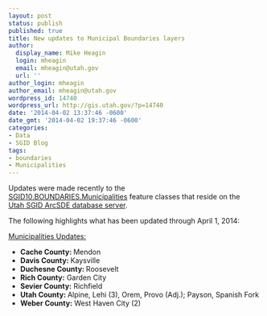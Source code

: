 ```yaml
---
layout: post
status: publish
published: true
title: New updates to Municipal Boundaries layers
author:
  display_name: Mike Heagin
  login: mheagin
  email: mheagin@utah.gov
  url: ''
author_login: mheagin
author_email: mheagin@utah.gov
wordpress_id: 14740
wordpress_url: http://gis.utah.gov/?p=14740
date: '2014-04-02 13:37:46 -0600'
date_gmt: '2014-04-02 19:37:46 -0600'
categories:
- Data
- SGID Blog
tags:
- boundaries
- Municipalities
---
```

<p>Updates were made recently to the<br />
<a href="{{ "/data/boundaries/citycountystate/" | prepend: site.baseurl }}">SGID10.BOUNDARIES.Municipalities</a> feature classes that reside on the<br />
<a href="{{ "/data/how-to-connect-to-the-sgid-via-sde/" | prepend: site.baseurl }}">Utah SGID ArcSDE database server</a>.</p>
<p>The following highlights what has been updated through April 1, 2014:</p>
<p><span style="text-decoration: underline;">Municipalities Updates:</span></p>
<ul>
<li><strong>Cache County: </strong> Mendon </li>
<li><strong>Davis County: </strong> Kaysville </li>
<li><strong>Duchesne County: </strong> Roosevelt </li>
<li><strong>Rich County:</strong> Garden City </li>
<li><strong>Sevier County:</strong> Richfield </li>
<li><strong>Utah County: </strong> Alpine, Lehi (3), Orem, Provo (Adj.); Payson, Spanish Fork </li>
<li><strong>Weber County:</strong> West Haven City (2) </li>
</ul>
